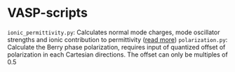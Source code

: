 # VASP-scripts

`ionic_permittivity.py`: Calculates normal mode charges, mode oscillator strengths and ionic contribution to permittivity ([read more](https://seongjoojung.github.io/posts/nmc-mos-icd/))
`polarization.py`: Calculate the Berry phase polarization, requires input of quantized offset of polarization in each Cartesian directions. The offset can only be multiples of 0.5
